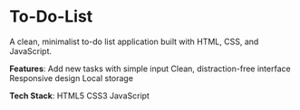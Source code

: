 # To-Do-List
A clean, minimalist to-do list application built with HTML, CSS, and JavaScript.

**Features**:
Add new tasks with simple input
Clean, distraction-free interface
Responsive design
Local storage 

**Tech Stack**:
HTML5
CSS3
JavaScript 


